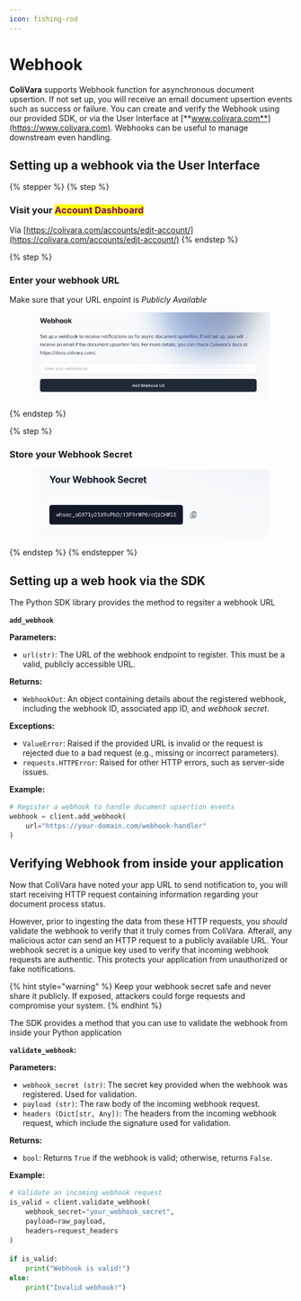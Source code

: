 ```yaml
---
icon: fishing-rod
---
```


# Webhook

**ColiVara** supports Webhook function for asynchronous document upsertion. If not set up, you will receive an email document upsertion events such as success or failure. You can create and verify the Webhook using our provided SDK, or via the User Interface at [**www.colivara.com**](https://www.colivara.com). Webhooks can be useful to manage downstream even handling.



## Setting up a webhook via the User Interface

{% stepper %}
{% step %}
### Visit your <mark style="color:purple;">Account Dashboard</mark>

Via [https://colivara.com/accounts/edit-account/](https://colivara.com/accounts/edit-account/)
{% endstep %}

{% step %}
### Enter your webhook URL

Make sure that your URL enpoint is _Publicly Available_

<figure><img src="../../.gitbook/assets/image (11).png" alt=""><figcaption></figcaption></figure>
{% endstep %}

{% step %}
### Store your Webhook Secret

<figure><img src="../../.gitbook/assets/image (12).png" alt=""><figcaption></figcaption></figure>
{% endstep %}
{% endstepper %}

## Setting up a web hook via the SDK

The Python SDK library provides the method to regsiter a webhook URL

**`add_webhook`**&#x20;

**Parameters:**

* `url(str)`: The URL of the webhook endpoint to register. This must be a valid, publicly accessible URL.

**Returns:**

* `WebhookOut`: An object containing details about the registered webhook, including the webhook ID, associated app ID, and _webhook secret_.&#x20;

**Exceptions:**

* `ValueError`: Raised if the provided URL is invalid or the request is rejected due to a bad request (e.g., missing or incorrect parameters).
* `requests.HTTPError`: Raised for other HTTP errors, such as server-side issues.

**Example:**

```python
# Register a webhook to handle document upsertion events
webhook = client.add_webhook(
    url="https://your-domain.com/webhook-handler"
)
```

## Verifying Webhook from inside your application

Now that ColiVara have noted your app URL to send notification to, you will start receiving HTTP request containing information regarding your document process status.&#x20;

However, prior to ingesting the data from these HTTP requests, you _should_ validate the webhook to verify that it truly comes from ColiVara. Afterall, any malicious actor can send an HTTP request to a publicly available URL. Your webhook secret is a unique key used to verify that incoming webhook requests are authentic. This protects your application from unauthorized or fake notifications.

{% hint style="warning" %}
Keep your webhook secret safe and never share it publicly. If exposed, attackers could forge requests and compromise your system.
{% endhint %}

The SDK provides a method that you can use to validate the webhook from inside your Python application&#x20;



**`validate_webhook`:**

**Parameters:**

* `webhook_secret (str)`: The secret key provided when the webhook was registered. Used for validation.
* `payload (str)`: The raw body of the incoming webhook request.
* `headers (Dict[str, Any])`: The headers from the incoming webhook request, which include the signature used for validation.

**Returns:**

* `bool`: Returns `True` if the webhook is valid; otherwise, returns `False`.

**Example:**

```python
# Validate an incoming webhook request
is_valid = client.validate_webhook(
    webhook_secret="your_webhook_secret",
    payload=raw_payload,
    headers=request_headers
)

if is_valid:
    print("Webhook is valid!")
else:
    print("Invalid webhook!")

```

